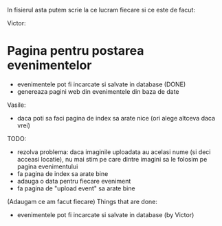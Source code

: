 In fisierul asta putem scrie la ce lucram fiecare si ce este de facut:

Victor:
# Pagina pentru postarea evenimentelor
- evenimentele pot fi incarcate si salvate in database (DONE)
- genereaza pagini web din evenimentele din baza de date

Vasile:
- daca poti sa faci pagina de index sa arate nice
(ori alege altceva daca vrei)

TODO:
- rezolva problema: daca imaginile uploadata au acelasi nume (si deci acceasi locatie), nu mai stim pe care dintre imagini sa le folosim pe pagina evenimentului
- fa pagina de index sa arate bine
- adauga o data pentru fiecare eveniment
- fa pagina de "upload event" sa arate bine


(Adaugam ce am facut fiecare)
Things that are done:
- evenimentele pot fi incarcate si salvate in database (by Victor)



